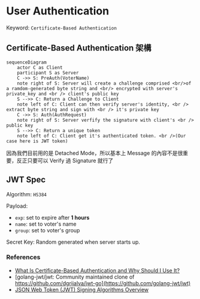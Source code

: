 # User Authentication

Keyword: `Certificate-Based Authentication`

## Certificate-Based Authentication 架構

```mermaid
sequenceDiagram
    actor C as Client
    participant S as Server
    C ->> S: PreAuth(VoterName)
    note right of S: Server will create a challenge comprised <br/>of a ramdom-generated byte string and <br/> encrypted with server's private_key and <br /> client's public key
    S -->> C: Return a Challenge to Client
    note left of C: Client can then verify server's identity, <br /> extract byte string and sign with <br /> it's private key
    C ->> S: Auth(AuthRequest)
    note right of S: Server verfify the signature with client's <br /> public key
    S -->> C: Return a unique token
    note left of C: Client get it's authenticated token. <br />(Our case here is JWT token)
```

因為我們目前用的是 Detached Mode，所以基本上 Message 的內容不是很重要，反正只要可以 Verify 過 Signature 就行了

## JWT Spec

Algorithm: `HS384`

Payload:

- `exp`: set to expire after **1 hours**
- `name`: set to voter's name
- `group`: set to voter's group

Secret Key: Random generated when server starts up.

### References

- [What Is Certificate-Based Authentication and Why Should I Use It?](https://www.globalsign.com/en/blog/what-is-certificate-based-authentication)
- [golang-jwt/jwt: Community maintained clone of https://github.com/dgrijalva/jwt-go](https://github.com/golang-jwt/jwt)
- [JSON Web Token (JWT) Signing Algorithms Overview](https://auth0.com/blog/json-web-token-signing-algorithms-overview/)
